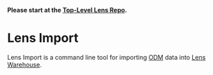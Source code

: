 __Please start at the [Top-Level Lens Repo][1].__

# Lens Import

Lens Import is a command line tool for importing [ODM][2] data into
[Lens Warehouse][3].

[1]: <https://github.com/alexanderkiel/lens>
[2]: <http://cdisc.org/odm>
[3]: <https://github.com/alexanderkiel/lens-warehouse>
